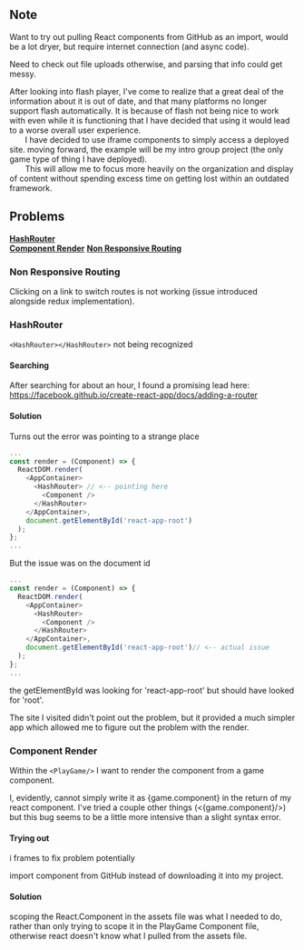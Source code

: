 ## Note

Want to try out pulling React components from GitHub as an import, would be a lot dryer, but require internet connection (and async code).

Need to check out file uploads otherwise, and parsing that info could get messy.

After looking into flash player, I've come to realize that a great deal of the information about it is out of date, and that many platforms no longer support flash automatically. It is because of flash not being nice to work with even while it is functioning that I have decided that using it would lead to a worse overall user experience.   
&nbsp;&nbsp;&nbsp;&nbsp;&nbsp;&nbsp; I have decided to use iframe components to simply access a deployed site. moving forward, the example will be my intro group project (the only game type of thing I have deployed).    
&nbsp;&nbsp;&nbsp;&nbsp;&nbsp;&nbsp; This will allow me to focus more heavily on the organization and display of content without spending excess time on getting lost within an outdated framework.

## Problems

**[HashRouter](#hash-router)**    
**[Component Render](#component-render)**
**[Non Responsive Routing](#non-responsive-routing)**

### Non Responsive Routing

Clicking on a link to switch routes is not working (issue introduced alongside redux implementation).

### HashRouter

`<HashRouter></HashRouter>` not being recognized

#### Searching

After searching for about an hour, I found a promising lead here:    
https://facebook.github.io/create-react-app/docs/adding-a-router

#### Solution

Turns out the error was pointing to a strange place

```js
...
const render = (Component) => {
  ReactDOM.render(
    <AppContainer>
      <HashRouter> // <-- pointing here
        <Component />
      </HashRouter>
    </AppContainer>,
    document.getElementById('react-app-root')
  );
};
...
```

But the issue was on the document id

```js
...
const render = (Component) => {
  ReactDOM.render(
    <AppContainer>
      <HashRouter>
        <Component />
      </HashRouter>
    </AppContainer>,
    document.getElementById('react-app-root')// <-- actual issue
  );
};
...
```

the getElementById was looking for 'react-app-root' but should have looked for 'root'.

The site I visited didn't point out the problem, but it provided a much simpler app which allowed me to figure out the problem with the render.

### Component Render

Within the `<PlayGame/>` I want to render the component from a game component.

I, evidently, cannot simply write it as {game.component} in the return of my react component. I've tried a couple other things (<{game.component}/>) but this bug seems to be a little more intensive than a slight syntax error.

#### Trying out

i frames to fix problem potentially

import component from GitHub instead of downloading it into my project.

#### Solution

scoping the React.Component in the assets file was what I needed to do, rather than only trying to scope it in the PlayGame Component file, otherwise react doesn't know what I pulled from the assets file.
